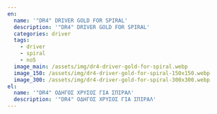 ```yaml
---
en:
  name: '"DR4" DRIVER GOLD FOR SPIRAL'
  description: '"DR4" DRIVER GOLD FOR SPIRAL'
  categories: driver
  tags:
    - driver
    - spiral
    - no5
  image_main: /assets/img/dr4-driver-gold-for-spiral.webp
  image_150: /assets/img/dr4-driver-gold-for-spiral-150x150.webp
  image_300: /assets/img/dr4-driver-gold-for-spiral-300x300.webp
el:
  name: '"DR4" ΟΔΗΓΟΣ ΧΡΥΣΟΣ ΓΙΑ ΣΠΙΡΑΛ'
  description: '"DR4" ΟΔΗΓΟΣ ΧΡΥΣΟΣ ΓΙΑ ΣΠΙΡΑΛ'
---
```

